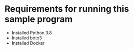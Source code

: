 # Requirements for running this sample program
- Installed Python 3.8
- Installed boto3
- Installed Docker
